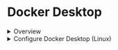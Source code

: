 # Docker Desktop

<details>
  <summary> Overview </summary>

## Overview

Docker Desktop is an easy-to-install application for you OS environment that enables you to build and share containerized applications and microservices. Docker Desktop include:
- Docker Engine
- Docker CLU Client
- Docker Compose
- Docker Content Trust
- Kubernetes
- Credential Helper

Docker Desktop works with you choice of development tools and languages and gives you access to a vast library of certified images and templates in Docker Hub (a hub that include many service software). This enables development teams to extend their environment to rapidly auto-build, continously integrate, and collaborate using a secure repository.

Some of the key features of Docker Desktop include:
- Ability to containerize and share any application on any cloud platform, im multiple languages and frameworks
- Easy installation and setup of a complete Docker development environment
- Includes the latest version of Kubernetes
- Automatic updates to keep you up to date and secure
- On Windows, the ability to toggle between Linux and Windows Server environments to build applications
- Fast and reliable performance with native Windows Hyper-V virtualization
- Ability to work natively on Linux through WSL 2 on Windows machines
- Volume mounting for code and data, including file change notifications and easy access to running containers on the localhost network
- In-container development and debugging with supported IDEs
  
</details>

<details>
  <summary> Configure Docker Desktop (Linux) </summary>

## Configure Docker Desktop (Linux)

The Docker Seettings manu allows you to configure your Docker settings such as installation, updates, version channels, Docker Hub login, and more.

On the General tab, you can configure when to start Docker and specify other settings:
- **Start Docker Desktop when you log in**: Automatically starts Docker Desktop when you open your session.
- **Send usage statistics**: Docker Desktop sends diagnostrics, crash reports, and usage data. This information helps Docker improve and troubleshoot the application. Clear the check box to opt out.
- **Show weekly tips**: Displays useful advice and suggestions about using Docker.
- **Open Docker Desktop dashboard at startup**: Auromatically opens the dashboard when starting Docker Desktop.
- **Enable Docker Compose V1/V2 compatibility mode**: Select this option to enable the ```docker-compose``` command to use Docker Compose V2.

## Advanced

Advanced settings are:

- **CPUs**: By default, Docker Desktop is set to use half the number of processors available on the host machine. To increase processing power, set this to a higher number; to decrease, lower the number.
- **Memory**: By default, Docker Desktop is set to use 25% of your host's memory. To increase the RAM, set this to a higher number. To decrease it, lower the number.
- **Swap**: Configure swap file size as needed. The default is 1GB.
- **Disk image location**: Specify the location of the Linux volume where containers and images are stored.

You can also move the disk image to a different location. If you attempt to move a disk image to a location that already has one, you get a prompt asking if you want to use the existing image or replace it.

## File sharing

Use File sharing to allow local directories on the Linux host to be shared with Linux containers. Thisis especially useful for editing source code in an IDE on the host while running and testing the code in a container. By default the ```/home/<user>``` directory is shared. If your project is outside this directory then it must be added to the list. Otherwise you may get ```Mounts denied``` or ```cannot start service``` errors at runtime.

## Docker Engine

The Docker Engine page allows you to configure the Docker deamon to determine how your containers run.

Type a JSON configuration file in the box to configure the daemon settings. For a full list of options, see the Docker Engine dockerd commandline reference. 
  
</details>
